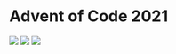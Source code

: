# Advent of Code 2021
![](https://img.shields.io/badge/stars%20⭐-19-yellow) ![](https://img.shields.io/badge/day%20📅-21-blue) ![](https://img.shields.io/badge/days%20completed-9-red)
